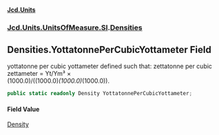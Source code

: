 #### [Jcd.Units](index.md 'index')
### [Jcd.Units.UnitsOfMeasure.SI](Jcd.Units.UnitsOfMeasure.SI.md 'Jcd.Units.UnitsOfMeasure.SI').[Densities](Densities.md 'Jcd.Units.UnitsOfMeasure.SI.Densities')

## Densities.YottatonnePerCubicYottameter Field

yottatonne per cubic yottameter defined such that: zettatonne per cubic zettameter = Yt/Ym³ ×  
(1000.0)/((1000.0)*(1000.0)*(1000.0)).

```csharp
public static readonly Density YottatonnePerCubicYottameter;
```

#### Field Value
[Density](Density.md 'Jcd.Units.UnitTypes.Density')